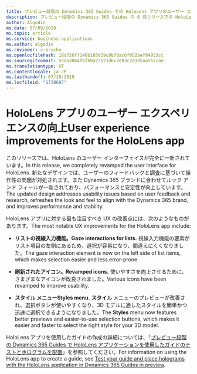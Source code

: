 ```yaml
---
title: プレビュー段階の Dynamics 365 Guides での HoloLens アプリのユーザー エクスペリエンスの向上
description: プレビュー段階の Dynamics 365 Guides の 6 月リリースでの HoloLens アプリのユーザー エクスペリエンスの向上について説明します。
author: Algodin
ms.date: 07/09/2019
ms.topic: article
ms.service: business-applications
ms.author: algodin
ms.reviewer: v-brycho
ms.openlocfilehash: 18d726f7140b185829c9b7dac6f052bef84933cc
ms.sourcegitcommit: 53da30b4fbfb9a23521d6c7e93c2d3d5aa562cae
ms.translationtype: HT
ms.contentlocale: ja-JP
ms.lasthandoff: 07/10/2019
ms.locfileid: "1738697"
---
```

# <a name="user-experience-improvements-for-the-hololens-app"></a><span data-ttu-id="37f47-103">HoloLens アプリのユーザー エクスペリエンスの向上</span><span class="sxs-lookup"><span data-stu-id="37f47-103">User experience improvements for the HoloLens app</span></span>

<span data-ttu-id="37f47-104">このリリースでは、HoloLens のユーザー インターフェイスが完全に一新されています。</span><span class="sxs-lookup"><span data-stu-id="37f47-104">In this release, we completely revamped the user interface for HoloLens.</span></span> <span data-ttu-id="37f47-105">新たなデザインでは、ユーザーのフィードバックと調査に基づいて操作性の問題が対処されます。また Dynamics 365 ブランドに合わせてルック アンド フィールが一新されており、パフォーマンスと安定性が向上しています。</span><span class="sxs-lookup"><span data-stu-id="37f47-105">The updated design addresses usability issues based on user feedback and research, refreshes the look and feel to align with the Dynamics 365 brand, and improves performance and stability.</span></span>

<span data-ttu-id="37f47-106">HoloLens アプリに対する最も注目すべき UX の改善点には、次のようなものがあります。</span><span class="sxs-lookup"><span data-stu-id="37f47-106">The most notable UX improvements for the HoloLens app include:</span></span>

- <span data-ttu-id="37f47-107">**リストの視線入力機能。**</span><span class="sxs-lookup"><span data-stu-id="37f47-107">**Gaze interactions for lists.**</span></span> <span data-ttu-id="37f47-108">視線入力機能の要素がリスト項目の左側にあるため、選択が容易になり、間違えにくくなりました。</span><span class="sxs-lookup"><span data-stu-id="37f47-108">The gaze interaction element is now on the left side of list items, which makes selection easier and less error-prone.</span></span>

- <span data-ttu-id="37f47-109">**刷新されたアイコン。**</span><span class="sxs-lookup"><span data-stu-id="37f47-109">**Revamped icons.**</span></span> <span data-ttu-id="37f47-110">使いやすさを向上させるために、さまざまなアイコンが改良されました。</span><span class="sxs-lookup"><span data-stu-id="37f47-110">Various icons have been revamped to improve usability.</span></span>

- <span data-ttu-id="37f47-111">**スタイル メニュー**</span><span class="sxs-lookup"><span data-stu-id="37f47-111">**Styles menu.**</span></span> <span data-ttu-id="37f47-112">**スタイル** メニューのプレビューが改善され、選択ボタンが使いやすくなり、3D モデルに適したスタイルを簡単かつ迅速に選択できるようになりました。</span><span class="sxs-lookup"><span data-stu-id="37f47-112">The **Styles** menu now features better previews and easier-to-use selection buttons, which makes it easier and faster to select the right style for your 3D model.</span></span>

<span data-ttu-id="37f47-113">HoloLens アプリを使用したガイドの作成の詳細については、「[プレビュー段階の Dynamics 365 Guides で HoloLens アプリケーションを使用したガイドのテストとホログラムを配置](https://docs.microsoft.com/dynamics365/mixed-reality/guides/hololens-authoring)」を参照してください。</span><span class="sxs-lookup"><span data-stu-id="37f47-113">For information on using the HoloLens app to create a guide, see [Test your guide and place holograms with the HoloLens application in Dynamics 365 Guides in preview](https://docs.microsoft.com/dynamics365/mixed-reality/guides/hololens-authoring).</span></span>
